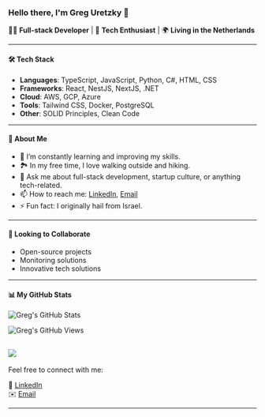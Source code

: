 ### Hello there, I'm Greg Uretzky 👋

👨‍💻 **Full-stack Developer** | 🌱 **Tech Enthusiast** | 🌍 **Living in the Netherlands**

---

#### 🛠️ Tech Stack

- **Languages**: TypeScript, JavaScript, Python, C#, HTML, CSS
- **Frameworks**: React, NestJS, NextJS, .NET
- **Cloud**: AWS, GCP, Azure
- **Tools**: Tailwind CSS, Docker, PostgreSQL
- **Other**: SOLID Principles, Clean Code

---

#### 🚀 About Me

- 🌱 I’m constantly learning and improving my skills.
- 🏞️ In my free time, I love walking outside and hiking.
- 💬 Ask me about full-stack development, startup culture, or anything tech-related.
- 📫 How to reach me: [LinkedIn](https://www.linkedin.com/in/uretzkyzvi/), [Email](mailto:uretsky.zvi@gmail.com)
- ⚡ Fun fact: I originally hail from Israel.

---

#### 🤝 Looking to Collaborate

- Open-source projects
- Monitoring solutions
- Innovative tech solutions

---

#### 📊 My GitHub Stats

![Greg's GitHub Stats](https://github-readme-stats.vercel.app/api?username=UretzkyZvi&show_icons=true&hide_border=true)

![Greg's GitHub Views](https://komarev.com/ghpvc/?username=UretzkyZvi)

![](https://hit.yhype.me/github/profile?user_id=6106808)
---

Feel free to connect with me:

🔗 [LinkedIn](https://www.linkedin.com/in/uretzkyzvi/)  
✉️ [Email](mailto:uretsky.zvi@gmail.com)

---
